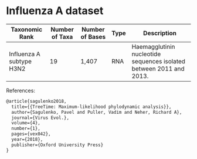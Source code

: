 # Influenza A dataset

| Taxonomic Rank                     | Number of Taxa | Number of Bases | Type | Description  |
|------------------------------------|----------------|-----------------|------|--------------|
| Influenza A subtype H3N2      | 19              | 1,407        | RNA  | Haemagglutinin nucleotide sequences isolated between 2011 and 2013. |

References:
```latex
@article{sagulenko2018,
  title={{TreeTime: Maximum-likelihood phylodynamic analysis}},
  author={Sagulenko, Pavel and Puller, Vadim and Neher, Richard A},
  journal={Virus Evol.},
  volume={4},
  number={1},
  pages={vex042},
  year={2018},
  publisher={Oxford University Press}
}
```